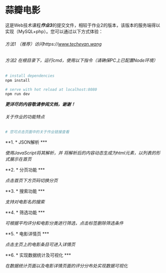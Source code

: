 # 蒜瓣电影

这是Web技术课程***作业3***的提交文件，相较于作业2的版本，该版本的服务端得以实现（MySQL+php）。您可以通过以下方式体验：

###### 方法1 （推荐）访问https://www.techevan.wang

###### 方法2 在根目录下，运行cmd，使用以下指令（请确保PC上已配置Node环境）
``` bash
# install dependencies
npm install

# serve with hot reload at localhost:8080
npm run dev

```

***更详尽的内容敬请参阅文档，谢谢！***



###### 关于作业的功能特点

``` bash
# 您可点击页面中的关于作业链接查看
```

**1. * JSON解析 ***

*使用JavaScript将其解析，并 将解析后的内容动态生成为html元素，以列表的形式展示在首页*

**2. * 分页功能 ***

*点击首页下方页码切换分页*

**3. * 搜索功能 ***

*支持对电影名的搜索*

**4. * 筛选功能 ***

*可根据平均评分和电影分类进行筛选，点击标签删除筛选条件*

**5. * 电影详情页 ***

*点击主页上的电影条目可进入详情页*

**6. * 实现数据统计及可视化 ***

*在数据统计页面以及电影详情页面的评分分布处实现数据可视化*